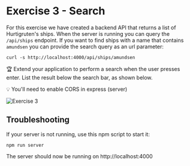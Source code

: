 # Exercise 3 - Search

For this exercise we have created a backend API that returns a list of Hurtigruten's ships. When the server is running you can query the `/api/ships` endpoint. If you want to find ships with a name that contains `amundsen` you can provide the search query as an url parameter:

```
curl -s http://localhost:4000/api/ships/amundsen
```

:trophy: Extend your application to perform a search when the user presses enter. List the result below the search bar, as shown below.

:bulb: You'll need to enable CORS in express (server)

![Exercise 3](./images/exercise3.svg)



## Troubleshooting

If your server is not running, use this npm script to start it:

```
npm run server
```

The server should now be running on http://localhost:4000
